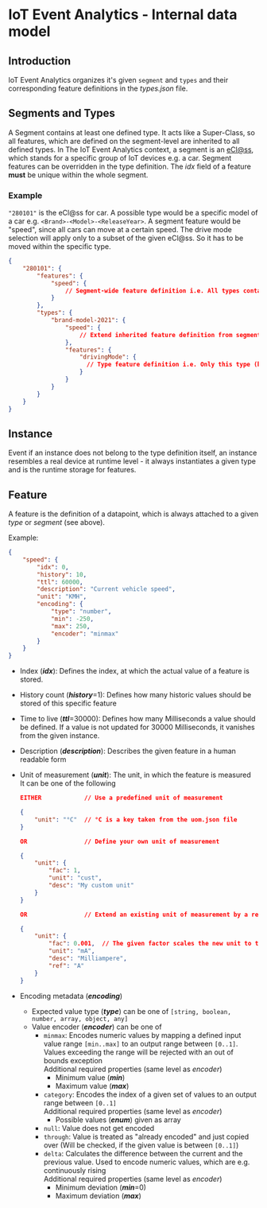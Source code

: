 <!---
  Copyright (c) 2021 Bosch.IO GmbH

  This Source Code Form is subject to the terms of the Mozilla Public
  License, v. 2.0. If a copy of the MPL was not distributed with this
  file, You can obtain one at https://mozilla.org/MPL/2.0/.

  SPDX-License-Identifier: MPL-2.0
-->

# IoT Event Analytics - Internal data model

## Introduction

IoT Event Analytics organizes it's given `segment` and `types` and their corresponding feature definitions in the _types.json_ file.<br>

## Segments and Types

A Segment contains at least one defined type. It acts like a Super-Class, so all features, which are defined on the segment-level are inherited to all defined types. In The IoT Event Analytics context, a segment is an [eCl@ss](https://www.eclass.eu/index.html), which stands for a specific group of IoT devices e.g. a car. Segment features can be overridden in the type definition. The _idx_ field of a feature __must__ be unique within the whole segment.

### Example

`"280101"` is the eCl@ss for car. A possible type would be a specific model of a car e.g. `<Brand>-<Model>-<ReleaseYear>`. A segment feature would be "speed", since all cars can move at a certain speed. The drive mode selection will apply only to a subset of the given eCl@ss. So it has to be moved within the specific type.

```json
{
    "280101": {
        "features": {
            "speed": {
                // Segment-wide feature definition i.e. All types contained in 280101.types inherit the given feature
            }
        },
        "types": {
            "brand-model-2021": {
                "speed": {
                    // Extend inherited feature definition from segment with type specific definitions
                },
                "features": {
                    "drivingMode": {
                      // Type feature definition i.e. Only this type (here: brand-model-2021) has the given feature
                    }
                }
            }
        }
    }
}
```

## Instance

Event if an instance does not belong to the type definition itself, an instance resembles a real device at runtime level - it always instantiates a given type and is the runtime storage for features.

## Feature

A feature is the definition of a datapoint, which is always attached to a given _type_ or _segment_ (see above).

Example:

```json
{
    "speed": {
        "idx": 0,
        "history": 10,
        "ttl": 60000,
        "description": "Current vehicle speed",
        "unit": "KMH",
        "encoding": {
            "type": "number",
            "min": -250,
            "max": 250,
            "encoder": "minmax"
        }
    }
}

```

- Index (__*idx*__): Defines the index, at which the actual value of a feature is stored.
- History count (__*history*__=1): Defines how many historic values should be stored of this specific feature
- Time to live (__*ttl*__=30000): Defines how many Milliseconds a value should be defined. If a value is not updated for 30000 Milliseconds, it vanishes from the given instance.
- Description (__*description*__): Describes the given feature in a human readable form
- Unit of measurement (__*unit*__): The unit, in which the feature is measured<br>
  It can be one of the following

  ```json
  EITHER            // Use a predefined unit of measurement

  {
      "unit": "°C"  // °C is a key taken from the uom.json file
  }

  OR                // Define your own unit of measurement

  {
      "unit": {
          "fac": 1,
          "unit": "cust",
          "desc": "My custom unit"
      }
  }

  OR                // Extend an existing unit of measurement by a related one

  {
      "unit": {
          "fac": 0.001,  // The given factor scales the new unit to the base unit
          "unit": "mA",
          "desc": "Milliampere",
          "ref": "A"
      }
  }
  ```

- Encoding metadata (__*encoding*__)
  - Expected value type (__*type*__) can be one of `[string, boolean, number, array, object, any]`
  - Value encoder (__*encoder*__) can be one of
    - `minmax`: Encodes numeric values by mapping a defined input value range `[min..max]` to an output range between `[0..1]`. Values exceeding the range will be rejected with an out of bounds exception<br>
      Additional required properties (same level as _encoder_)
      - Minimum value (__*min*__)
      - Maximum value (__*max*__)
    - `category`: Encodes the index of a given set of values to an output range between `[0..1]`<br>
      Additional required properties (same level as _encoder_)
      - Possible values (__*enum*__) given as array
    - `null`: Value does not get encoded
    - `through`: Value is treated as "already encoded" and just copied over (Will be checked, if the given value is between `[0..1]`)
    - `delta`: Calculates the difference between the current and the previous value. Used to encode numeric values, which are e.g. continuously rising<br>
      Additional required properties (same level as _encoder_)
      - Minimum deviation (__*min*__=0)
      - Maximum deviation (__*max*__)
